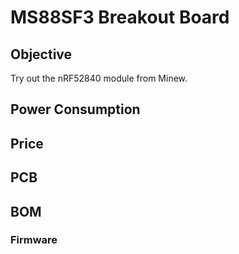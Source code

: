 # MS88SF3 Breakout Board

## Objective

Try out the nRF52840 module from Minew.

## Power Consumption


## Price


## PCB


## BOM


### Firmware

